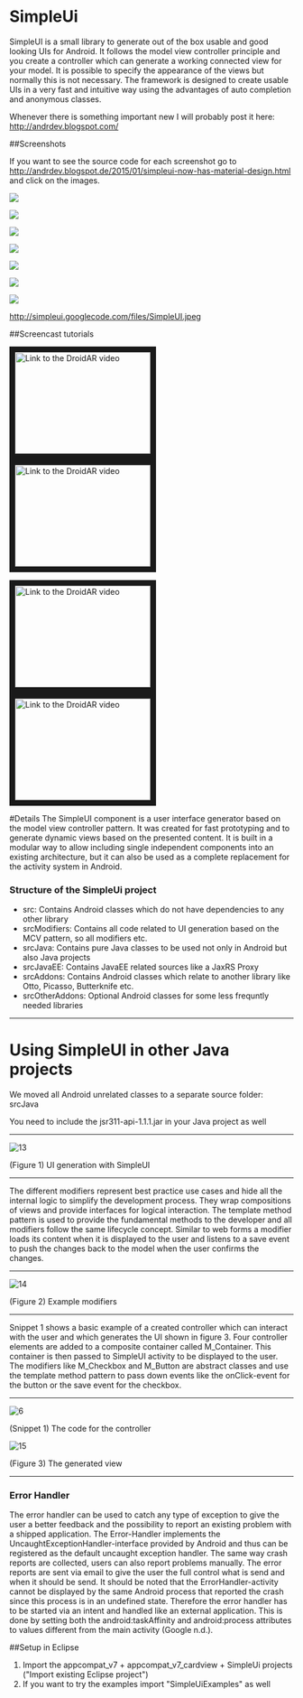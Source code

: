 SimpleUi
========

SimpleUI is a small library to generate out of the box usable and good looking UIs for Android. It follows the model view controller principle and you create a controller which can generate a working connected view for your model. It is possible to specify the appearance of the views but normally this is not necessary. The framework is designed to create usable UIs in a very fast and intuitive way using the advantages of auto completion and anonymous classes. 

Whenever there is something important new I will probably post it here: http://andrdev.blogspot.com/

##Screenshots

If you want to see the source code for each screenshot go to http://andrdev.blogspot.de/2015/01/simpleui-now-has-material-design.html and click on the images.

![](http://1.bp.blogspot.com/-4iaDhOgG5Es/VL1BF7vsB_I/AAAAAAAAu5E/EJHRkIzBw2I/w786-h715-no/m_imageview.jpg  "")

![](http://1.bp.blogspot.com/-DaOQ8IsWfyQ/VL1BGqMoiLI/AAAAAAAAu5Q/X-HNs2ASAuA/w786-h715-no/overviewIntro.jpg  "")

![](http://1.bp.blogspot.com/-iVXPSohHths/VL1BF-GMdTI/AAAAAAAAu5I/XcqPZaOkLo4/w786-h715-no/m_buttonAndHalfHalf.jpg  "")

![](http://4.bp.blogspot.com/-w9UrvjjRcIY/VL1BGNdu9hI/AAAAAAAAu5A/1zMTySBKALM/w786-h715-no/m_progressBar.jpg  "")

![](http://4.bp.blogspot.com/-zmRGYm1tqfI/VL1BExJzwjI/AAAAAAAAu40/P3WR2sxA7cU/w786-h715-no/containerTypes.jpg  "")

![](http://1.bp.blogspot.com/-4Cc0VXcxRdg/VL1BE4Xd3WI/AAAAAAAAu5M/qE8E_UjLOhQ/w786-h715-no/cardExamples.jpg  "")

![](http://3.bp.blogspot.com/-6xn_kTLpSMQ/VL1BE8pPTEI/AAAAAAAAu4o/Ball-Oic5m8/w786-h715-no/dialog.jpg  "")

http://simpleui.googlecode.com/files/SimpleUI.jpeg

##Screencast tutorials

<a href="http://www.youtube.com/watch?feature=player_embedded&v=PWwyYP0ck3Y
" target="_blank"><img src="http://img.youtube.com/vi/PWwyYP0ck3Y/0.jpg" 
alt="Link to the DroidAR video" width="240" height="180" border="10" /></a>
<a href="http://www.youtube.com/watch?feature=player_embedded&v=tMLi3OVEUCY
" target="_blank"><img src="http://img.youtube.com/vi/tMLi3OVEUCY/0.jpg" 
alt="Link to the DroidAR video" width="240" height="180" border="10" /></a>

<a href="http://www.youtube.com/watch?feature=player_embedded&v=hcZ8AHGL4Oc
" target="_blank"><img src="http://img.youtube.com/vi/hcZ8AHGL4Oc/0.jpg" 
alt="Link to the DroidAR video" width="240" height="180" border="10" /></a>
<a href="http://www.youtube.com/watch?feature=player_embedded&v=VEqCZdWmUnw
" target="_blank"><img src="http://img.youtube.com/vi/VEqCZdWmUnw/0.jpg" 
alt="Link to the DroidAR video" width="240" height="180" border="10" /></a>


#Details
The SimpleUI component is a user interface generator based on the model view controller pattern. It was created for fast prototyping and to generate dynamic views based on the presented content. It is built in a modular way to allow including single independent components into an existing architecture, but it can also be used as a complete replacement for the activity system in Android. 

### Structure of the SimpleUi project

- src: Contains Android classes which do not have dependencies to any other library
- srcModifiers: Contains all code related to UI generation based on the MCV pattern, so all modifiers etc.
- srcJava: Contains pure Java classes to be used not only in Android but also Java projects
- srcJavaEE: Contains JavaEE related sources like a JaxRS Proxy
- srcAddons: Contains Android classes which relate to another library like Otto, Picasso, Butterknife etc.
- srcOtherAddons: Optional Android classes for some less frequntly needed libraries


***

# Using SimpleUI in other Java projects
We moved all Android unrelated classes to a separate source folder: srcJava

You need to include the jsr311-api-1.1.1.jar in your Java project as well


***

 ![13](https://lh3.googleusercontent.com/-McqXOnZT8Ps/Uda8FJA-frI/AAAAAAAAXEU/sc8kyxsE9T0/w1082-h709-no/13.png)

(Figure 1)  UI generation with SimpleUI


***

The different modifiers represent best practice use cases and hide all the internal logic to simplify the development process. They wrap compositions of views and provide interfaces for logical interaction. The template method pattern is used to provide the fundamental methods to the developer and all modifiers follow the same lifecycle concept. Similar to web forms a modifier loads its content when it is displayed to the user and listens to a save event to push the changes back to the model when the user confirms the changes.

***

 ![14](https://lh3.googleusercontent.com/-PDVy9A-KPBE/Uda8Fhg7sII/AAAAAAAAXEY/37np33-BDxk/w1169-h605-no/14.png)

(Figure 2)	Example modifiers

***


Snippet 1 shows a basic example of a created controller which can interact with the user and which generates the UI shown in figure 3. Four controller elements are added to a composite container called M_Container. This container is then passed to SimpleUI activity to be displayed to the user. The modifiers like M_Checkbox and M_Button are abstract classes and use the template method pattern to pass down events like the onClick-event for the button or the save event for the checkbox.
 
***

![6](https://lh4.googleusercontent.com/-lV5X50L-oJY/U8ZERJjRhLI/AAAAAAAAmz8/iD--Fu80caU/s2048/2014-07-16%25252011_21_56-Java%252520-%252520SimpleUiExamples_src_de_rwth_StartExampleUi.java%252520-%252520Eclipse.png)

(Snippet 1)	The code for the controller

         
![15](https://lh5.googleusercontent.com/-DQKukfshyU8/U8ZE-uwAVKI/AAAAAAAAm0M/NVniMzUsLj8/s2048/2014-07-16%25252011_24_58-Clipboard01%252520-%252520IrfanView%252520%252528Zoom_%252520531%252520x%252520945%252529.png)

(Figure 3)	The generated view


***

### Error Handler

The error handler can be used to catch any type of exception to give the user a better feedback and the possibility to report an existing problem with a shipped application. The Error-Handler implements the UncaughtExceptionHandler-interface provided by Android and thus can be registered as the default uncaught exception handler. The same way crash reports are collected, users can also report problems manually. The error reports are sent via email to give the user the full control what is send and when it should be send.
It should be noted that the ErrorHandler-activity cannot be displayed by the same Android process that reported the crash since this process is in an undefined state. Therefore the error handler has to be started via an intent and handled like an external application. This is done by setting both the android:taskAffinity and android:process attributes to values different from the main activity (Google n.d.).


##Setup in Eclipse
1. Import the appcompat_v7 + appcompat_v7_cardview + SimpleUi projects ("Import existing Eclipse project") 
2. If you want to try the examples import "SimpleUiExamples" as well
